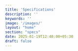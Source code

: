 ```yaml
---
title: 'Specifications'
description: ''
keywords: ''
image: '/images/'
layout: "home"
section: "specs"
date: 2025-01-19T12:40:00+05:30
draft: false
---
```

